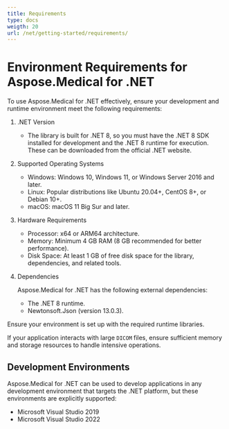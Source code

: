 ```yaml
---
title: Requirements
type: docs
weigth: 20
url: /net/getting-started/requirements/
---
```


# Environment Requirements for Aspose.Medical for .NET

To use Aspose.Medical for .NET effectively, ensure your development and runtime environment meet the following requirements:

1. .NET Version

   - The library is built for .NET 8, so you must have the .NET 8 SDK installed for development and the .NET 8 runtime for execution. These can be downloaded from the official .NET website.

2. Supported Operating Systems

   - Windows: Windows 10, Windows 11, or Windows Server 2016 and later.
   - Linux: Popular distributions like Ubuntu 20.04+, CentOS 8+, or Debian 10+.
   - macOS: macOS 11 Big Sur and later.

3. Hardware Requirements

   - Processor: x64 or ARM64 architecture.
   - Memory: Minimum 4 GB RAM (8 GB recommended for better performance).
   - Disk Space: At least 1 GB of free disk space for the library, dependencies, and related tools.

4. Dependencies

   Aspose.Medical for .NET has the following external dependencies:

   - The .NET 8 runtime.
   - Newtonsoft.Json (version 13.0.3).

Ensure your environment is set up with the required runtime libraries.

If your application interacts with large `DICOM` files, ensure sufficient memory and storage resources to handle intensive operations.

## Development Environments

Aspose.Medical for .NET can be used to develop applications in any development environment that targets the .NET platform, but these environments are explicitly supported:

- Microsoft Visual Studio 2019
- Microsoft Visual Studio 2022
